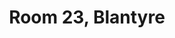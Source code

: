 ---
basin: 'No'
cudn: true
floor: Ground
grade: 2
images:
- /assets/images/rooms/blantyre/blantyre23_1.jpg
- /assets/images/rooms/blantyre/blantyre23_3.jpg
living_room: 'No'
location: Blantyre
name: '23'
network: Wired and Wireless
title: Room 23, Blantyre
---
